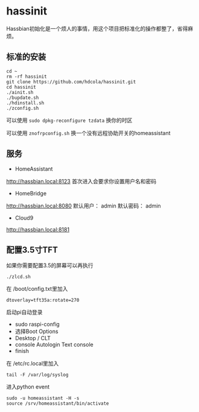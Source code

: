 # hassinit

Hassbian初始化是一个烦人的事情，用这个项目把标准化的操作都整了，省得麻烦。

## 标准的安装

```
cd ~
rm -rf hassinit
git clone https://github.com/hdcola/hassinit.git
cd hassinit
./ainit.sh
./bupdate.sh
./hdinstall.sh
./zconfig.sh
```

可以使用 ```sudo dpkg-reconfigure tzdata``` 换你的时区

可以使用 ```znofrpconfig.sh``` 换一个没有远程协助开关的homeassistant

## 服务

* HomeAssistant

http://hassbian.local:8123 首次进入会要求你设置用户名和密码

* HomeBridge

http://hassbian.local:8080 默认用户： admin 默认密码： admin

* Cloud9

http://hassbian.local:8181


## 配置3.5寸TFT

如果你需要配置3.5的屏幕可以再执行
```
./zlcd.sh
```

在 /boot/config.txt里加入
```
dtoverlay=tft35a:rotate=270
```

启动pi自动登录
* sudo raspi-config
* 选择Boot Options
* Desktop / CLT
* console Autologin Text console
* finish

在 /etc/rc.local里加入

```
tail -F /var/log/syslog
```

进入python event

```
sudo -u homeassistant -H -s
source /srv/homeassistant/bin/activate
```
